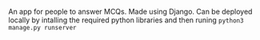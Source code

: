 An app for people to answer MCQs. Made using Django. Can be deployed locally by intalling the required python libraries and then runing `python3 manage.py runserver`
